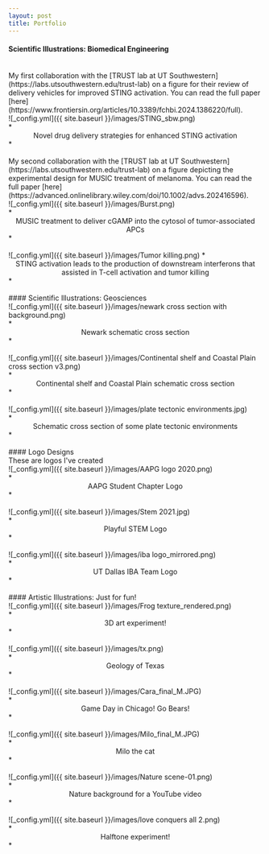 ```yaml
---
layout: post
title: Portfolio
---
```

#### Scientific Illustrations: Biomedical Engineering
<br>
My first collaboration with the [TRUST lab at UT Southwestern](https://labs.utsouthwestern.edu/trust-lab) on a figure for their review of delivery vehicles for improved STING activation. You can read the full paper [here](https://www.frontiersin.org/articles/10.3389/fchbi.2024.1386220/full).
<br>
![_config.yml]({{ site.baseurl }}/images/STING_sbw.png)
<br>
*<center>Novel drug delivery strategies for enhanced STING activation</center>*
<br>
<br>
My second collaboration with the [TRUST lab at UT Southwestern](https://labs.utsouthwestern.edu/trust-lab) on a figure depicting the experimental design for MUSIC treatment of melanoma. You can read the full paper [here](https://advanced.onlinelibrary.wiley.com/doi/10.1002/advs.202416596).
<br>
![_config.yml]({{ site.baseurl }}/images/Burst.png) 
<br>
*<center>MUSIC treatment to deliver cGAMP into the cytosol of tumor-associated APCs</center>*
<br>
<br>
![_config.yml]({{ site.baseurl }}/images/Tumor killing.png) 
*<center>STING activation leads to the production of downstream interferons that assisted in T-cell activation and tumor killing</center>*
<br>
<br>
#### Scientific Illustrations: Geosciences
<br>
![_config.yml]({{ site.baseurl }}/images/newark cross section with background.png)
<br>
*<center>Newark schematic cross section</center>*
<br>
<br>
![_config.yml]({{ site.baseurl }}/images/Continental shelf and Coastal Plain cross section v3.png)
<br>
*<center>Continental shelf and Coastal Plain schematic cross section</center>*
<br>
<br>
![_config.yml]({{ site.baseurl }}/images/plate tectonic environments.jpg)
<br>
*<center>Schematic cross section of some plate tectonic environments</center>*
<br>
<br>
#### Logo Designs
<br>
These are logos I've created
<br>
![_config.yml]({{ site.baseurl }}/images/AAPG logo 2020.png)
<br>
*<center>AAPG Student Chapter Logo</center>*
<br>
<br>
![_config.yml]({{ site.baseurl }}/images/Stem 2021.jpg)
<br>
*<center>Playful STEM Logo</center>*
<br>  
<br>
![_config.yml]({{ site.baseurl }}/images/iba logo_mirrored.png)
<br>
*<center>UT Dallas IBA Team Logo</center>*
<br>
<br>
#### Artistic Illustrations: Just for fun!
<br>
![_config.yml]({{ site.baseurl }}/images/Frog texture_rendered.png)
<br>
*<center>3D art experiment!</center>*
<br>
<br>
![_config.yml]({{ site.baseurl }}/images/tx.png)
<br>
*<center>Geology of Texas</center>*
<br>
<br>
![_config.yml]({{ site.baseurl }}/images/Cara_final_M.JPG)
<br>
*<center>Game Day in Chicago! Go Bears!</center>*
<br>
<br>
![_config.yml]({{ site.baseurl }}/images/Milo_final_M.JPG)
<br>
*<center>Milo the cat</center>*
<br>
<br>
![_config.yml]({{ site.baseurl }}/images/Nature scene-01.png)
<br>
*<center>Nature background for a YouTube video</center>*
<br>
<br>
![_config.yml]({{ site.baseurl }}/images/love conquers all 2.png)
<br>
*<center>Halftone experiment!</center>*
<br>



